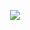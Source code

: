 <!--
**wlemuel/wlemuel** is a ✨ _special_ ✨ repository because its `README.md` (this file) appears on your GitHub profile.

Here are some ideas to get you started:

- 🔭 I’m currently working on ...
- 🌱 I’m currently learning ...
- 👯 I’m looking to collaborate on ...
- 🤔 I’m looking for help with ...
- 💬 Ask me about ...
- 📫 How to reach me: ...
- 😄 Pronouns: ...
- ⚡ Fun fact: ...
-->
<!--
<h2 align="center">👋 Hello! I'm Steve Lemuel.</h2>
-->

<p align="center">
  <img src="https://user-images.githubusercontent.com/1510976/94505182-1136d980-023d-11eb-90bb-1362a00af04b.png" />
</p>
